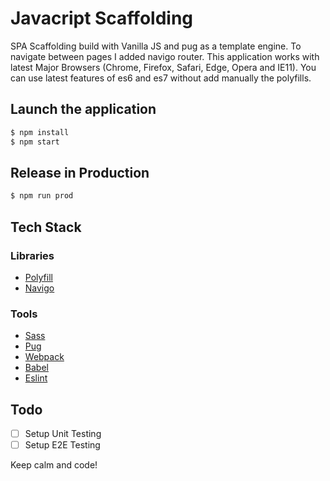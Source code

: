 # Javacript Scaffolding

SPA Scaffolding build with Vanilla JS and pug as a template engine. To navigate between pages I added navigo router. This application works with latest Major Browsers (Chrome, Firefox, Safari, Edge, Opera and IE11).
You can use latest features of es6 and es7 without add manually the polyfills.

## Launch the application

```sh
$ npm install
$ npm start
```

## Release in Production

```sh
$ npm run prod
```

## Tech Stack

### Libraries

- [Polyfill](https://babeljs.io/docs/en/babel-polyfill.html)
- [Navigo](https://github.com/krasimir/navigo)

### Tools

- [Sass](https://sass-lang.com/)
- [Pug](https://pugjs.org/api/getting-started.html)
- [Webpack](https://webpack.js.org/)
- [Babel](https://babeljs.io/)
- [Eslint](https://eslint.org/)

## Todo

- [ ] Setup Unit Testing
- [ ] Setup E2E Testing

Keep calm and code!